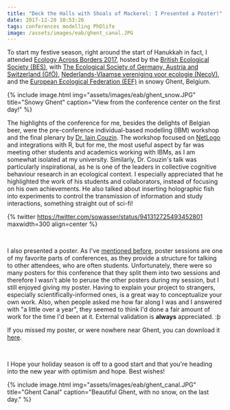 ```yaml
---
title: "Deck the Halls with Shoals of Mackerel: I Presented a Poster!"
date: 2017-12-20 10:53:26
tags: conferences modelling PhDlife
image: /assets/images/eab/ghent_canal.JPG
---
```


To start my festive season, right around the start of Hanukkah in fact, I attended [Ecology Across Borders 2017][EAB], hosted by the [British Ecological Society (BES)][BES], with [The Ecological Society of Germany, Austria and Switzerland (GfÖ)][GFO], [Nederlands-Vlaamse vereniging voor ecologie (NecoV)][necov], and the [European Ecological Federation (EEF)][eef] in snowy Ghent, Belgium.

{% include image.html img="assets/images/eab/ghent_snow.JPG" title="Snowy Ghent" caption="View from the conference center on the first day!" %}

The highlights of the conference for me, besides the delights of Belgian beer, were the pre-conference individual-based modelling (IBM) workshop and the final plenary by [Dr. Iain Couzin][couzin]. The workshop focused on [NetLogo][nl] and integrations with R, but for me, the most useful aspect by far was meeting other students and academics working with IBMs, as I am somewhat isolated at my university. Similarly, Dr. Couzin's talk was particularly inspirational, as he is one of the leaders in collective cognitive behaviour research in an ecological context. I especially appreciated that he highlighted the work of his students and collaborators, instead of focusing on his own achievements. He also talked about inserting holographic fish into experiments to control the transmission of information and study interactions, something straight out of sci-fi!

{% twitter https://twitter.com/sowasser/status/941312725493452801 maxwidth=300 align=center %}

<br>

I also presented a poster. As I've [mentioned before][post], poster sessions are one of my favorite parts of conferences, as they provide a structure for talking to other attendees, who are often students. Unfortunately, there were so many posters for this conference that they split them into two sessions and therefore I wasn't able to peruse the other posters during my session, but I still enjoyed giving my poster. Having to explain your project to strangers, especially scientifically-informed ones, is a great way to conceptualize your own work. Also, when people asked me how far along I was and I answered with "a little over a year", they seemed to think I'd done a fair amount of work for the time I'd been at it. External validation is **always** appreciated. :þ

If you missed my poster, or were nowhere near Ghent, you can download it [here][gdrive].

<br>

I Hope your holiday season is off to a good start and that you're heading into the new year with optimism and hope. Best wishes!


{% include image.html img="assets/images/eab/ghent_canal.JPG" title="Ghent Canal" caption="Beautiful Ghent, with no snow, on the last day." %}







[EAB]: https://www.britishecologicalsociety.org/events/annual-meeting-2017/
[BES]: https://www.britishecologicalsociety.org/
[GFO]: http://www.gfoe.org/en
[necov]: http://www.necov.org/
[eef]: http://www.europeanecology.org/
[couzin]: http://collectivebehaviour.com/
[nl]: https://ccl.northwestern.edu/netlogo/
[post]: https://sowasser.com/conferences/
[gdrive]: https://drive.google.com/file/d/1RnRZf2ZWmfoIIrH6gQmUZhx7QK96U8Mo/view?usp=sharing